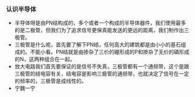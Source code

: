 ### 认识半导体

- 半导体呀是由PN结构成的，多个或者一个构成的半导体器件，我们使用最多的是二极管，但我们为了追求信号更保真能发送的更远的距离，我们制作出三极管。
- 三极管是什么呢，首先要了解下PN结，任何高大的建筑都是由小小的基石组成的。不能小看。PN结就是由掺杂了三价的硼形成的P和掺杂了无价的磷形成的N，这两种组合在一起。
- 放大电路我们首先要保证的是信号不失真，三极管都有一个通频带，这个是跟三极管的结电容有关，结电容是影响三极管的通频带，也就决定了信号在一定的频率的，三极管是成线性的。
- 宁魏一宁

